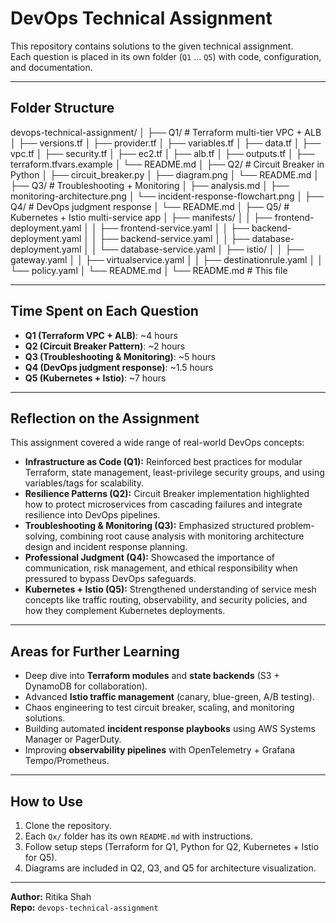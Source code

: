 # DevOps Technical Assignment

This repository contains solutions to the given technical assignment.  
Each question is placed in its own folder (`Q1` … `Q5`) with code, configuration, and documentation.

---

## Folder Structure

devops-technical-assignment/
│
├── Q1/ # Terraform multi-tier VPC + ALB
│ ├── versions.tf
│ ├── provider.tf
│ ├── variables.tf
│ ├── data.tf
│ ├── vpc.tf
│ ├── security.tf
│ ├── ec2.tf
│ ├── alb.tf
│ ├── outputs.tf
│ ├── terraform.tfvars.example
│ └── README.md
│
├── Q2/ # Circuit Breaker in Python
│ ├── circuit_breaker.py
│ ├── diagram.png
│ └── README.md
│
├── Q3/ # Troubleshooting + Monitoring
│ ├── analysis.md
│ ├── monitoring-architecture.png
│ └── incident-response-flowchart.png
│
├── Q4/ # DevOps judgment response
│ └── README.md
│
├── Q5/ # Kubernetes + Istio multi-service app
│ ├── manifests/
│ │ ├── frontend-deployment.yaml
│ │ ├── frontend-service.yaml
│ │ ├── backend-deployment.yaml
│ │ ├── backend-service.yaml
│ │ ├── database-deployment.yaml
│ │ └── database-service.yaml
│ ├── istio/
│ │ ├── gateway.yaml
│ │ ├── virtualservice.yaml
│ │ ├── destinationrule.yaml
│ │ └── policy.yaml
│ └── README.md
│
└── README.md # This file

---

## Time Spent on Each Question

- **Q1 (Terraform VPC + ALB)**: ~4 hours  
- **Q2 (Circuit Breaker Pattern)**: ~2 hours  
- **Q3 (Troubleshooting & Monitoring)**: ~5 hours  
- **Q4 (DevOps judgment response)**: ~1.5 hours  
- **Q5 (Kubernetes + Istio)**: ~7 hours  

---

## Reflection on the Assignment

This assignment covered a wide range of real-world DevOps concepts:  

- **Infrastructure as Code (Q1):** Reinforced best practices for modular Terraform, state management, least-privilege security groups, and using variables/tags for scalability.  
- **Resilience Patterns (Q2):** Circuit Breaker implementation highlighted how to protect microservices from cascading failures and integrate resilience into DevOps pipelines.  
- **Troubleshooting & Monitoring (Q3):** Emphasized structured problem-solving, combining root cause analysis with monitoring architecture design and incident response planning.  
- **Professional Judgment (Q4):** Showcased the importance of communication, risk management, and ethical responsibility when pressured to bypass DevOps safeguards.  
- **Kubernetes + Istio (Q5):** Strengthened understanding of service mesh concepts like traffic routing, observability, and security policies, and how they complement Kubernetes deployments.  

---

## Areas for Further Learning

- Deep dive into **Terraform modules** and **state backends** (S3 + DynamoDB for collaboration).  
- Advanced **Istio traffic management** (canary, blue-green, A/B testing).  
- Chaos engineering to test circuit breaker, scaling, and monitoring solutions.  
- Building automated **incident response playbooks** using AWS Systems Manager or PagerDuty.  
- Improving **observability pipelines** with OpenTelemetry + Grafana Tempo/Prometheus.  

---

## How to Use

1. Clone the repository.  
2. Each `Qx/` folder has its own `README.md` with instructions.  
3. Follow setup steps (Terraform for Q1, Python for Q2, Kubernetes + Istio for Q5).  
4. Diagrams are included in Q2, Q3, and Q5 for architecture visualization.  

---

**Author:** Ritika Shah  
**Repo:** `devops-technical-assignment`  

